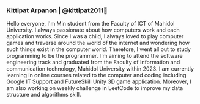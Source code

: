 ### Kittipat Arpanon | @kittipat2011👋

Hello everyone, I'm Min student from the Faculty of ICT of Mahidol University. I always passionate about how computers work and each application works. Since I was a child, I always loved to play computer games and traverse around the world of the internet and wondering how such things exist in the computer world. Therefore, I went all out to study programming to be the programmer. I'm aiming to attend the software engineering track and graduated from the Faculty of Information and communication technology, Mahidol University within 2023. I am currently learning in online courses related to the computer and coding including Google IT Support and FutureSkill Unity 3D game application. Moreover, I am also working on weekly challenge in LeetCode to improve my data structure and algorithms skill. 




